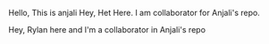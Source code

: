 Hello, This is anjali 
Hey, Het Here. I am collaborator for Anjali's repo.

Hey, Rylan here and I'm a collaborator in Anjali's repo